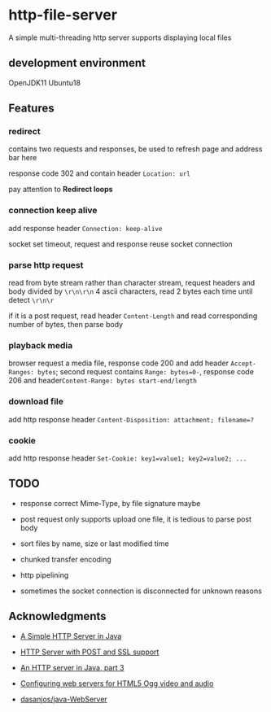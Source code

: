 # http-file-server

A simple multi-threading http server supports displaying local files


## development environment

OpenJDK11 Ubuntu18


## Features

### redirect

contains two requests and responses, be used to refresh page and address bar here

response code 302 and contain header ```Location: url```

pay attention to **Redirect loops**


### connection keep alive

add response header ```Connection: keep-alive```

socket set timeout, request and response reuse socket connection


### parse http request

read from byte stream rather than character stream, request headers and body divided by  ```\r\n\r\n``` 4 ascii characters, read 2 bytes each time until detect ```\r\n\r``` 

if it is a post request, read header ```Content-Length``` and read corresponding number of bytes, then parse body


### playback media

browser request a media file, response code 200 and add header ```Accept-Ranges: bytes```;
second request contains ```Range: bytes=0-```, response code 206 and header```Content-Range: bytes start-end/length``` 


### download file

add http response header ```Content-Disposition: attachment; filename=?```


### cookie

add http response header ```Set-Cookie: key1=value1; key2=value2; ...```



## TODO

* response correct Mime‑Type, by file signature maybe

* post request only supports upload one file, it is tedious to parse post body

* sort files by name, size  or last modified time

* chunked transfer encoding

* http pipelining

* sometimes the socket connection is disconnected for unknown reasons



## Acknowledgments

* [A Simple HTTP Server in Java](https://commandlinefanatic.com/cgi-bin/showarticle.cgi?article=art076)

* [HTTP Server with POST and SSL support](https://commandlinefanatic.com/cgi-bin/showarticle.cgi?article=art077)

* [An HTTP server in Java, part 3](https://commandlinefanatic.com/cgi-bin/showarticle.cgi?article=art078)

* [Configuring web servers for HTML5 Ogg video and audio](https://blog.pearce.org.nz/2009/08/configuring-web-servers-for-html5-ogg.html)

* [dasanjos/java-WebServer](https://github.com/dasanjos/java-WebServer)
